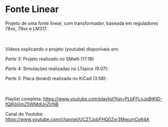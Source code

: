 # Fonte Linear
Projeto de uma fonte linear, com transformador, baseada em reguladores 78xx, 79xx e LM317.
<br><br><br>


Vídeos explicando o projeto (youtube) disponíveis em:

*Parte 3:* Projeto realizado no SMath (17:18) 

*Parte 4:* Simulações realizadas no LTspice (9:07): 

*Parte 5:* Placa (board) realizada no KiCad (3:58): 
<br><br><br>


Playlist completa: https://www.youtube.com/playlist?list=PLbFFLnJpBtKtD-fQlKbGmZ5WMdUnZlrNB

Canal do Youtube:  https://www.youtube.com/channel/UCZTJobFHQ0Zxr3MwumCp64A
